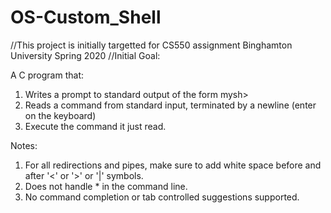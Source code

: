 # OS-Custom_Shell
//This project is initially targetted for CS550 assignment Binghamton University Spring 2020
//Initial Goal:

A C program that: 
1. Writes a prompt to standard output of the form mysh>
2. Reads a command from standard input, terminated by a newline (enter on the keyboard)
3. Execute the command it just read.


Notes:
1. For all redirections and pipes, make sure to add white space before and after '<' or '>' or '|' symbols.
2. Does not handle * in the command line.
3. No command completion or tab controlled suggestions supported.
